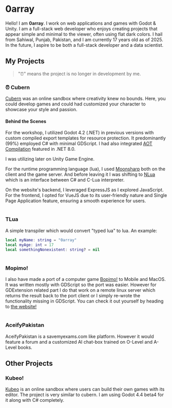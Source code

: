 # 0array
Hello! I am **0array**. I work on web applications and games with Godot & Unity. I am a full-stack web developer who enjoys creating projects that appear simple and minimal to the viewer, often using flat dark colors. I hail from Sahiwal, Punjab, Pakistan, and I am currently 17 years old as of 2025. In the future, I aspire to be both a full-stack developer and a data scientist.

## My Projects
> "⏰" means the project is no longer in development by me.
### ⏰ Cubern
[Cubern](https://cubern.sbs) was an online sandbox where creativity knew no bounds. Here, you could develop games and could had customized your character to showcase your style and passion.
#### Behind the Scenes
For the workshop, I utilized Godot 4.2 (.NET) in previous versions with custom compiled export templates for resource protection. It predominantly (99%) employed C# with minimal GDScript. I had also integrated [AOT Compilation](https://learn.microsoft.com/en-us/dotnet/core/deploying/native-aot/) featured in .NET 8.0.

I was utilizing later on Unity Game Engine.

For the runtime programming language (lua), I used [Moonsharp](https://www.moonsharp.org/) both on the client and the game server. And before leaving it I was shifting to [NLua](https://github.com/NLua/NLua) which is an interface between C# and C-Lua interpreter. 

On the website's backend, I leveraged ExpressJS as I explored JavaScript. For the frontend, I opted for VueJS due to its user-friendly nature and Single Page Application feature, ensuring a smooth experience for users.
#

### TLua
A simple transpiler which would convert "typed lua" to lua. An example:
```lua
local myName: string = "0array"
local myAge: int = 17
local somethingNonexistent: string? = nil
```
#
### Mopimo!
I also have made a port of a computer game [Bopimo!](https://bopimo.com) to Mobile and MacOS. It was written mostly with GDScript so the port was easier. However for GDExtension related part I do that work on a remote linux server which returns the result back to the port client or I simply re-wrote the functionality missing in GDScript. You can check it out yourself by heading to [the website!](https://mp.bokku.xyz)

#
### AceifyPakistan
AceifyPakistan is a savemyexams.com like platform. However it would feature a forum and a customized AI chat-box trained on O-Level and A-Level books.

## Other Projects
### Kubeo!
[Kubeo](https://kubeo.net) is an online sandbox where users can build their own games with its editor. The project is very similar to cubern. I am using Godot 4.4 beta4 for it along with C# completely. 
